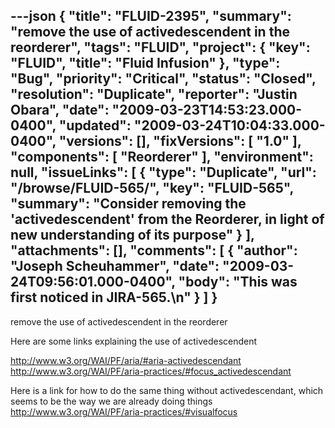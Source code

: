 ---json
{
  "title": "FLUID-2395",
  "summary": "remove the use of activedescendent in the reorderer",
  "tags": "FLUID",
  "project": {
    "key": "FLUID",
    "title": "Fluid Infusion"
  },
  "type": "Bug",
  "priority": "Critical",
  "status": "Closed",
  "resolution": "Duplicate",
  "reporter": "Justin Obara",
  "date": "2009-03-23T14:53:23.000-0400",
  "updated": "2009-03-24T10:04:33.000-0400",
  "versions": [],
  "fixVersions": [
    "1.0"
  ],
  "components": [
    "Reorderer"
  ],
  "environment": null,
  "issueLinks": [
    {
      "type": "Duplicate",
      "url": "/browse/FLUID-565/",
      "key": "FLUID-565",
      "summary": "Consider removing the 'activedescendent' from the Reorderer, in light of new understanding of its purpose"
    }
  ],
  "attachments": [],
  "comments": [
    {
      "author": "Joseph Scheuhammer",
      "date": "2009-03-24T09:56:01.000-0400",
      "body": "This was first noticed in JIRA-565.\n"
    }
  ]
}
---
remove the use of activedescendent in the reorderer

Here are some links explaining the use of activedescendent

<http://www.w3.org/WAI/PF/aria/#aria-activedescendant>\
<http://www.w3.org/WAI/PF/aria-practices/#focus_activedescendant>

Here is a link for how to do the same thing without activedescendant, which seems to be the way we are already doing things\
<http://www.w3.org/WAI/PF/aria-practices/#visualfocus>

        